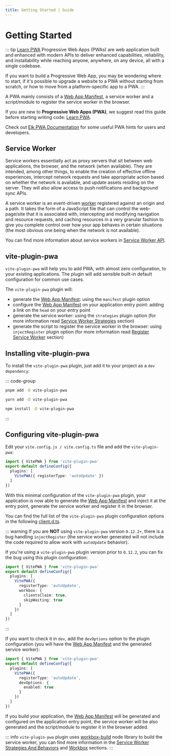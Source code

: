 ```yaml
---
title: Getting Started | Guide
---
```


# Getting Started

::: tip [Learn PWA](https://web.dev/learn/pwa/)
Progressive Web Apps (PWAs) are web application built and enhanced with modern APIs to deliver enhanced capabilities, reliability, and installability while reaching anyone, anywhere, on any device, all with a single codebase.

If you want to build a Progressive Web App, you may be wondering where to start, if it's possible to upgrade a website to a PWA without starting from scratch, or how to move from a platform-specific app to a PWA.
:::

A PWA mainly consists of a [Web App Manifest](https://developer.mozilla.org/en-US/docs/Web/Manifest), a service worker and a script/module to register the service worker in the browser.

If you are new to **Progressive Web Apps (PWA)**, we suggest read this guide before starting writing code: [Learn PWA](https://web.dev/learn/pwa/).

Check out [Elk PWA Documentation](https://docs.elk.zone/pwa) for some useful PWA hints for users and developers.

## Service Worker

Service workers essentially act as proxy servers that sit between web applications, the browser, and the network (when available). They are intended, among other things, to enable the creation of effective offline experiences, intercept network requests and take appropriate action based on whether the network is available, and update assets residing on the server. They will also allow access to push notifications and background sync APIs.

A service worker is an event-driven [worker](https://developer.mozilla.org/en-US/docs/Web/API/Worker) registered against an origin and a path. It takes the form of a JavaScript file that can control the web-page/site that it is associated with, intercepting and modifying navigation and resource requests, and caching resources in a very granular fashion to give you complete control over how your app behaves in certain situations (the most obvious one being when the network is not available).

You can find more information about service workers in [Service Worker API](https://developer.mozilla.org/en-US/docs/Web/API/Service_Worker_API).

## vite-plugin-pwa

`vite-plugin-pwa` will help you to add PWA, with almost zero configuration, to your existing applications. The plugin will add sensible built-in default configuration for common use cases.

The `vite-plugin-pwa` plugin will:
- generate the [Web App Manifest](https://developer.mozilla.org/en-US/docs/Web/Manifest): using the `manifest` plugin option
- configure the [Web App Manifest](https://developer.mozilla.org/en-US/docs/Web/Manifest) on your application entry point: adding a link on the `head` on your entry point
- generate the service worker: using the `strategies` plugin option (for more information read [Service Worker Strategies](/guide/service-worker-strategies-and-behaviors#service-worker-strategies) section)
- generate the script to register the service worker in the browser: using `injectRegister` plugin option (for more information read [Register Service Worker](/guide/register-service-worker) section)

## Installing vite-plugin-pwa

To install the `vite-plugin-pwa` plugin, just add it to your project as a `dev dependency`:

::: code-group
  ```bash [pnpm]
  pnpm add -D vite-plugin-pwa
  ```
  ```bash [yarn]
  yarn add -D vite-plugin-pwa
  ```
  ```bash [npm]
  npm install -D vite-plugin-pwa
  ```
:::

## Configuring vite-plugin-pwa

Edit your `vite.config.js / vite.config.ts` file and add the `vite-plugin-pwa`:

```ts
import { VitePWA } from 'vite-plugin-pwa'
export default defineConfig({
  plugins: [
    VitePWA({ registerType: 'autoUpdate' })
  ]
})
```

With this minimal configuration of the `vite-plugin-pwa` plugin, your application is now able to generate the [Web App Manifest](https://developer.mozilla.org/en-US/docs/Web/Manifest) and inject it at the entry point, generate the service worker and register it in the browser.

You can find the full list of the `vite-plugin-pwa` plugin configuration options in the following [client.d.ts](https://github.com/antfu/vite-plugin-pwa/blob/main/src/types.ts).

::: warning
If you are **NOT** using `vite-plugin-pwa` version `0.12.2+`, there is a bug handling `injectRegister` (the service worker generated will not include the code required to allow work with `autoUpdate` behavior).

If you're using a `vite-plugin-pwa` plugin version prior to `0.12.2`, you can fix the bug using this plugin configuration:
```ts
import { VitePWA } from 'vite-plugin-pwa'
export default defineConfig({
  plugins: [
    VitePWA({
      registerType: 'autoUpdate',
      workbox: {
        clientsClaim: true,
        skipWaiting: true
      }
    })
  ]
})
```
:::

If you want to check it in `dev`, add the `devOptions` option to the plugin configuration (you will have the [Web App Manifest](https://developer.mozilla.org/en-US/docs/Web/Manifest) and the generated service worker):
```ts
import { VitePWA } from 'vite-plugin-pwa'
export default defineConfig({
  plugins: [
    VitePWA({
      registerType: 'autoUpdate',
      devOptions: {
        enabled: true
      }
    })
  ]
})
```

If you build your application, the [Web App Manifest](https://developer.mozilla.org/en-US/docs/Web/Manifest) will be generated and configured on the application entry point, the service worker will be also generated and the script/module to register it in the browser added.

::: info
`vite-plugin-pwa` plugin uses [workbox-build](https://developer.chrome.com/docs/workbox/reference/workbox-build/) node library to build the service worker, you can find more information in the [Service Worker Strategies And Behaviors](/guide/service-worker-strategies-and-behaviors) and [Workbox](/workbox/) sections.
:::
